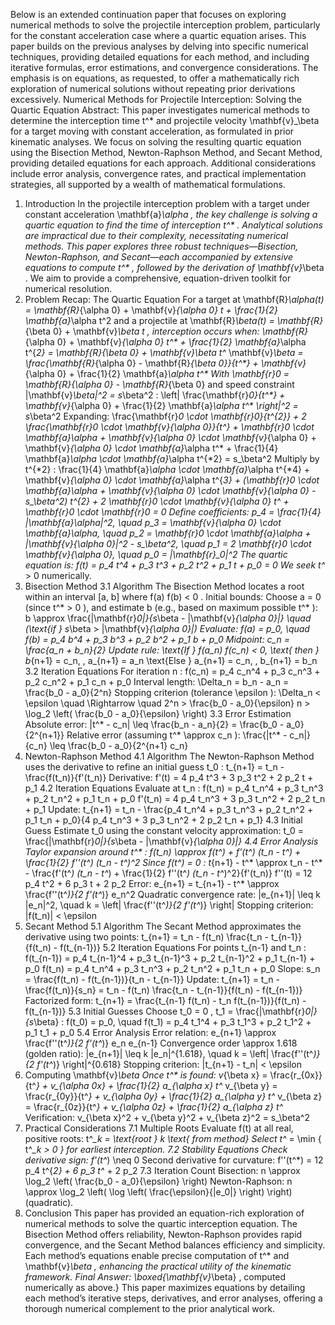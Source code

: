 Below is an extended continuation paper that focuses on exploring numerical methods to solve the projectile interception problem, particularly for the constant acceleration case where a quartic equation arises. This paper builds on the previous analyses by delving into specific numerical techniques, providing detailed equations for each method, and including iterative formulas, error estimations, and convergence considerations. The emphasis is on equations, as requested, to offer a mathematically rich exploration of numerical solutions without repeating prior derivations excessively.
Numerical Methods for Projectile Interception: Solving the Quartic Equation
Abstract:
This paper investigates numerical methods to determine the interception time 
t^*
 and projectile velocity 
\mathbf{v}_\beta
 for a target moving with constant acceleration, as formulated in prior kinematic analyses. We focus on solving the resulting quartic equation using the Bisection Method, Newton-Raphson Method, and Secant Method, providing detailed equations for each approach. Additional considerations include error analysis, convergence rates, and practical implementation strategies, all supported by a wealth of mathematical formulations.
1. Introduction
In the projectile interception problem with a target under constant acceleration 
\mathbf{a}_\alpha
, the key challenge is solving a quartic equation to find the time of interception 
t^*
. Analytical solutions are impractical due to their complexity, necessitating numerical methods. This paper explores three robust techniques—Bisection, Newton-Raphson, and Secant—each accompanied by extensive equations to compute 
t^*
, followed by the derivation of 
\mathbf{v}_\beta
. We aim to provide a comprehensive, equation-driven toolkit for numerical resolution.
2. Problem Recap: The Quartic Equation
For a target at 
\mathbf{R}_\alpha(t) = \mathbf{R}_{\alpha 0} + \mathbf{v}_{\alpha 0} t + \frac{1}{2} \mathbf{a}_\alpha t^2
 and a projectile at 
\mathbf{R}_\beta(t) = \mathbf{R}_{\beta 0} + \mathbf{v}_\beta t
, interception occurs when:
\mathbf{R}_{\alpha 0} + \mathbf{v}_{\alpha 0} t^* + \frac{1}{2} \mathbf{a}_\alpha t^{*2} = \mathbf{R}_{\beta 0} + \mathbf{v}_\beta t^*
\mathbf{v}_\beta = \frac{\mathbf{R}_{\alpha 0} - \mathbf{R}_{\beta 0}}{t^*} + \mathbf{v}_{\alpha 0} + \frac{1}{2} \mathbf{a}_\alpha t^*
With 
\mathbf{r}_0 = \mathbf{R}_{\alpha 0} - \mathbf{R}_{\beta 0}
 and speed constraint 
\|\mathbf{v}_\beta\|^2 = s_\beta^2
:
\left\| \frac{\mathbf{r}_0}{t^*} + \mathbf{v}_{\alpha 0} + \frac{1}{2} \mathbf{a}_\alpha t^* \right\|^2 = s_\beta^2
Expanding:
\frac{\mathbf{r}_0 \cdot \mathbf{r}_0}{t^{*2}} + 2 \frac{\mathbf{r}_0 \cdot \mathbf{v}_{\alpha 0}}{t^*} + \mathbf{r}_0 \cdot \mathbf{a}_\alpha + \mathbf{v}_{\alpha 0} \cdot \mathbf{v}_{\alpha 0} + \mathbf{v}_{\alpha 0} \cdot \mathbf{a}_\alpha t^* + \frac{1}{4} \mathbf{a}_\alpha \cdot \mathbf{a}_\alpha t^{*2} = s_\beta^2
Multiply by 
t^{*2}
:
\frac{1}{4} \mathbf{a}_\alpha \cdot \mathbf{a}_\alpha t^{*4} + \mathbf{v}_{\alpha 0} \cdot \mathbf{a}_\alpha t^{*3} + (\mathbf{r}_0 \cdot \mathbf{a}_\alpha + \mathbf{v}_{\alpha 0} \cdot \mathbf{v}_{\alpha 0} - s_\beta^2) t^{*2} + 2 \mathbf{r}_0 \cdot \mathbf{v}_{\alpha 0} t^* + \mathbf{r}_0 \cdot \mathbf{r}_0 = 0
Define coefficients:
p_4 = \frac{1}{4} \|\mathbf{a}_\alpha\|^2, \quad p_3 = \mathbf{v}_{\alpha 0} \cdot \mathbf{a}_\alpha, \quad p_2 = \mathbf{r}_0 \cdot \mathbf{a}_\alpha + \|\mathbf{v}_{\alpha 0}\|^2 - s_\beta^2, \quad p_1 = 2 \mathbf{r}_0 \cdot \mathbf{v}_{\alpha 0}, \quad p_0 = \|\mathbf{r}_0\|^2
The quartic equation is:
f(t) = p_4 t^4 + p_3 t^3 + p_2 t^2 + p_1 t + p_0 = 0
We seek 
t^* > 0
 numerically.
3. Bisection Method
3.1 Algorithm
The Bisection Method locates a root within an interval 
[a, b]
 where 
f(a) f(b) < 0
.
Initial bounds: Choose 
a = 0
 (since 
t^* > 0
), and estimate 
b
 (e.g., based on maximum possible 
t^*
):
b \approx \frac{\|\mathbf{r}_0\|}{s_\beta - \|\mathbf{v}_{\alpha 0}\|} \quad (\text{if } s_\beta > \|\mathbf{v}_{\alpha 0}\|)
Evaluate:
f(a) = p_0, \quad f(b) = p_4 b^4 + p_3 b^3 + p_2 b^2 + p_1 b + p_0
Midpoint:
c_n = \frac{a_n + b_n}{2}
Update rule:
\text{If } f(a_n) f(c_n) < 0, \text{ then } b_{n+1} = c_n, \, a_{n+1} = a_n
\text{Else } a_{n+1} = c_n, \, b_{n+1} = b_n
3.2 Iteration Equations
For iteration 
n
:
f(c_n) = p_4 c_n^4 + p_3 c_n^3 + p_2 c_n^2 + p_1 c_n + p_0
Interval length:
\Delta_n = b_n - a_n = \frac{b_0 - a_0}{2^n}
Stopping criterion (tolerance 
\epsilon
):
\Delta_n < \epsilon \quad \Rightarrow \quad 2^n > \frac{b_0 - a_0}{\epsilon}
n > \log_2 \left( \frac{b_0 - a_0}{\epsilon} \right)
3.3 Error Estimation
Absolute error:
|t^* - c_n| \leq \frac{b_n - a_n}{2} = \frac{b_0 - a_0}{2^{n+1}}
Relative error (assuming 
t^* \approx c_n
):
\frac{|t^* - c_n|}{c_n} \leq \frac{b_0 - a_0}{2^{n+1} c_n}
4. Newton-Raphson Method
4.1 Algorithm
The Newton-Raphson Method uses the derivative to refine an initial guess 
t_0
:
t_{n+1} = t_n - \frac{f(t_n)}{f'(t_n)}
Derivative:
f'(t) = 4 p_4 t^3 + 3 p_3 t^2 + 2 p_2 t + p_1
4.2 Iteration Equations
Evaluate at 
t_n
:
f(t_n) = p_4 t_n^4 + p_3 t_n^3 + p_2 t_n^2 + p_1 t_n + p_0
f'(t_n) = 4 p_4 t_n^3 + 3 p_3 t_n^2 + 2 p_2 t_n + p_1
Update:
t_{n+1} = t_n - \frac{p_4 t_n^4 + p_3 t_n^3 + p_2 t_n^2 + p_1 t_n + p_0}{4 p_4 t_n^3 + 3 p_3 t_n^2 + 2 p_2 t_n + p_1}
4.3 Initial Guess
Estimate 
t_0
 using the constant velocity approximation:
t_0 = \frac{\|\mathbf{r}_0\|}{s_\beta - \|\mathbf{v}_{\alpha 0}\|}
4.4 Error Analysis
Taylor expansion around 
t^*
:
f(t_n) \approx f(t^*) + f'(t^*) (t_n - t^*) + \frac{1}{2} f''(t^*) (t_n - t^*)^2
Since 
f(t^*) = 0
:
t_{n+1} - t^* \approx t_n - t^* - \frac{f'(t^*) (t_n - t^*) + \frac{1}{2} f''(t^*) (t_n - t^*)^2}{f'(t_n)}
f''(t) = 12 p_4 t^2 + 6 p_3 t + 2 p_2
Error:
e_{n+1} = t_{n+1} - t^* \approx \frac{f''(t^*)}{2 f'(t^*)} e_n^2
Quadratic convergence rate:
|e_{n+1}| \leq k |e_n|^2, \quad k = \left| \frac{f''(t^*)}{2 f'(t^*)} \right|
Stopping criterion:
|f(t_n)| < \epsilon
5. Secant Method
5.1 Algorithm
The Secant Method approximates the derivative using two points:
t_{n+1} = t_n - f(t_n) \frac{t_n - t_{n-1}}{f(t_n) - f(t_{n-1})}
5.2 Iteration Equations
For points 
t_{n-1}
 and 
t_n
:
f(t_{n-1}) = p_4 t_{n-1}^4 + p_3 t_{n-1}^3 + p_2 t_{n-1}^2 + p_1 t_{n-1} + p_0
f(t_n) = p_4 t_n^4 + p_3 t_n^3 + p_2 t_n^2 + p_1 t_n + p_0
Slope:
s_n = \frac{f(t_n) - f(t_{n-1})}{t_n - t_{n-1}}
Update:
t_{n+1} = t_n - \frac{f(t_n)}{s_n} = t_n - f(t_n) \frac{t_n - t_{n-1}}{f(t_n) - f(t_{n-1})}
Factorized form:
t_{n+1} = \frac{t_{n-1} f(t_n) - t_n f(t_{n-1})}{f(t_n) - f(t_{n-1})}
5.3 Initial Guesses
Choose 
t_0 = 0
, 
t_1 = \frac{\|\mathbf{r}_0\|}{s_\beta}
:
f(t_0) = p_0, \quad f(t_1) = p_4 t_1^4 + p_3 t_1^3 + p_2 t_1^2 + p_1 t_1 + p_0
5.4 Error Analysis
Error relation:
e_{n+1} \approx \frac{f''(t^*)}{2 f'(t^*)} e_n e_{n-1}
Convergence order 
\approx 1.618
 (golden ratio):
|e_{n+1}| \leq k |e_n|^{1.618}, \quad k = \left| \frac{f''(t^*)}{2 f'(t^*)} \right|^{0.618}
Stopping criterion:
|t_{n+1} - t_n| < \epsilon
6. Computing 
\mathbf{v}_\beta
Once 
t^*
 is found:
v_{\beta x} = \frac{r_{0x}}{t^*} + v_{\alpha 0x} + \frac{1}{2} a_{\alpha x} t^*
v_{\beta y} = \frac{r_{0y}}{t^*} + v_{\alpha 0y} + \frac{1}{2} a_{\alpha y} t^*
v_{\beta z} = \frac{r_{0z}}{t^*} + v_{\alpha 0z} + \frac{1}{2} a_{\alpha z} t^*
Verification:
v_{\beta x}^2 + v_{\beta y}^2 + v_{\beta z}^2 = s_\beta^2
7. Practical Considerations
7.1 Multiple Roots
Evaluate 
f(t)
 at all real, positive roots:
t^*_k = \text{root } k \text{ from method}
Select 
t^* = \min \{ t^*_k > 0 \}
 for earliest interception.
7.2 Stability Equations
Check derivative sign:
f'(t^*) \neq 0
Second derivative for curvature:
f''(t^*) = 12 p_4 t^{*2} + 6 p_3 t^* + 2 p_2
7.3 Iteration Count
Bisection: 
n \approx \log_2 \left( \frac{b_0 - a_0}{\epsilon} \right)
Newton-Raphson: 
n \approx \log_2 \left( \log \left( \frac{\epsilon}{|e_0|} \right) \right)
 (quadratic).
8. Conclusion
This paper has provided an equation-rich exploration of numerical methods to solve the quartic interception equation. The Bisection Method offers reliability, Newton-Raphson provides rapid convergence, and the Secant Method balances efficiency and simplicity. Each method’s equations enable precise computation of 
t^*
 and 
\mathbf{v}_\beta
, enhancing the practical utility of the kinematic framework.
Final Answer: 
\boxed{\mathbf{v}_\beta}
, computed numerically as above.}
This paper maximizes equations by detailing each method’s iterative steps, derivatives, and error analyses, offering a thorough numerical complement to the prior analytical work.